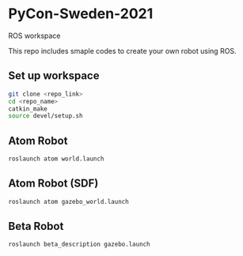 # PyCon-Sweden-2021

ROS workspace

This repo includes smaple codes to create your own robot using ROS.

## Set up workspace

```bash
git clone <repo_link>
cd <repo_name>
catkin_make
source devel/setup.sh
```

## Atom Robot

```bash
roslaunch atom world.launch
```

## Atom Robot (SDF)

```bash
roslaunch atom gazebo_world.launch
```

## Beta Robot

```bash
roslaunch beta_description gazebo.launch
```

